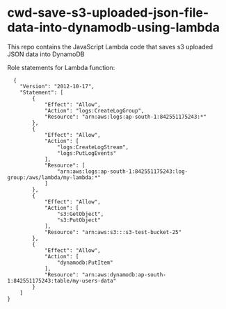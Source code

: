 # cwd-save-s3-uploaded-json-file-data-into-dynamodb-using-lambda
This repo contains the JavaScript Lambda code that saves s3 uploaded JSON data into DynamoDB

Role statements for Lambda function:

```
  {
	"Version": "2012-10-17",
	"Statement": [
		{
			"Effect": "Allow",
			"Action": "logs:CreateLogGroup",
			"Resource": "arn:aws:logs:ap-south-1:842551175243:*"
		},
		{
			"Effect": "Allow",
			"Action": [
				"logs:CreateLogStream",
				"logs:PutLogEvents"
			],
			"Resource": [
				"arn:aws:logs:ap-south-1:842551175243:log-group:/aws/lambda/my-lambda:*"
			]
		},
		{
			"Effect": "Allow",
			"Action": [
				"s3:GetObject",
				"s3:PutObject"
			],
			"Resource": "arn:aws:s3:::s3-test-bucket-25"
		},
		{
			"Effect": "Allow",
			"Action": [
				"dynamodb:PutItem"
			],
			"Resource": "arn:aws:dynamodb:ap-south-1:842551175243:table/my-users-data"
		}
	]
}
```
